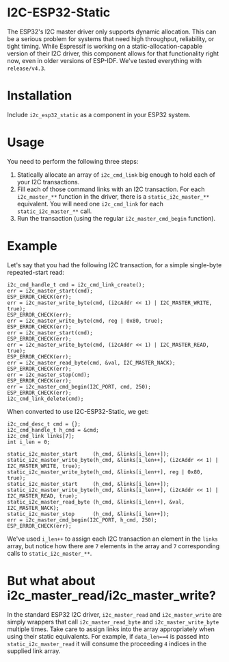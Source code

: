 # I2C-ESP32-Static
The ESP32's I2C master driver only supports dynamic allocation. This can be a serious problem for systems that need high throughput, reliability, or tight timing. While Espressif is working on a static-allocation-capable version of their I2C driver, this component allows for that functionality right now, even in older versions of ESP-IDF. We've tested everything with `release/v4.3`.

# Installation
Include `i2c_esp32_static` as a component in your ESP32 system.

# Usage
You need to perform the following three steps:
1. Statically allocate an array of `i2c_cmd_link` big enough to hold each of your I2C transactions.
2. Fill each of those command links with an I2C transaction. For each `i2c_master_**` function in the driver, there is a `static_i2c_master_**` equivalent. You will need one `i2c_cmd_link` for each `static_i2c_master_**` call.
3. Run the transaction (using the regular `i2c_master_cmd_begin` function).

# Example
Let's say that you had the following I2C transaction, for a simple single-byte repeated-start read:
```
i2c_cmd_handle_t cmd = i2c_cmd_link_create();
err = i2c_master_start(cmd);
ESP_ERROR_CHECK(err);
err = i2c_master_write_byte(cmd, (i2cAddr << 1) | I2C_MASTER_WRITE, true);
ESP_ERROR_CHECK(err);
err = i2c_master_write_byte(cmd, reg | 0x80, true);
ESP_ERROR_CHECK(err);
err = i2c_master_start(cmd);
ESP_ERROR_CHECK(err);
err = i2c_master_write_byte(cmd, (i2cAddr << 1) | I2C_MASTER_READ, true);
ESP_ERROR_CHECK(err);
err = i2c_master_read_byte(cmd, &val, I2C_MASTER_NACK);
ESP_ERROR_CHECK(err);
err = i2c_master_stop(cmd);
ESP_ERROR_CHECK(err);
err = i2c_master_cmd_begin(I2C_PORT, cmd, 250);
ESP_ERROR_CHECK(err);
i2c_cmd_link_delete(cmd);
```
When converted to use I2C-ESP32-Static, we get:
```
i2c_cmd_desc_t cmd = {};
i2c_cmd_handle_t h_cmd = &cmd;
i2c_cmd_link links[7];
int i_len = 0;

static_i2c_master_start     (h_cmd, &links[i_len++]);
static_i2c_master_write_byte(h_cmd, &links[i_len++], (i2cAddr << 1) | I2C_MASTER_WRITE, true);
static_i2c_master_write_byte(h_cmd, &links[i_len++], reg | 0x80, true);
static_i2c_master_start     (h_cmd, &links[i_len++]);
static_i2c_master_write_byte(h_cmd, &links[i_len++], (i2cAddr << 1) | I2C_MASTER_READ, true);
static_i2c_master_read_byte (h_cmd, &links[i_len++], &val, I2C_MASTER_NACK);
static_i2c_master_stop      (h_cmd, &links[i_len++]);
err = i2c_master_cmd_begin(I2C_PORT, h_cmd, 250);
ESP_ERROR_CHECK(err);
```
We've used `i_len++` to assign each I2C transaction an element in the `links` array, but notice how there are `7` elements in the array and `7` corresponding calls to `static_i2c_master_**`.

# But what about i2c_master_read/i2c_master_write?
In the standard ESP32 I2C driver, `i2c_master_read` and `i2c_master_write` are simply wrappers that call `i2c_master_read_byte` and `i2c_master_write_byte` multiple times. Take care to assign links into the array appropriately when using their static equivalents. For example, if `data_len==4` is passed into `static_i2c_master_read` it will consume the proceeding `4` indices in the supplied link array.
